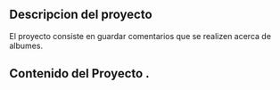## Descripcion del proyecto
El proyecto consiste en guardar comentarios que se realizen acerca de albumes.
## Contenido del Proyecto .

